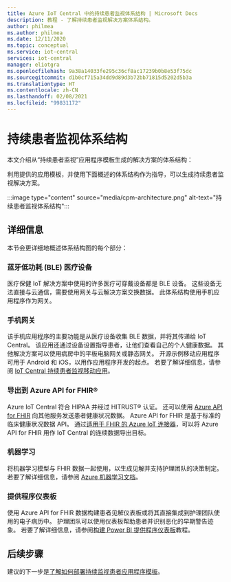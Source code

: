 ```yaml
---
title: Azure IoT Central 中的持续患者监视体系结构 | Microsoft Docs
description: 教程 - 了解持续患者监视解决方案体系结构。
author: philmea
ms.author: philmea
ms.date: 12/11/2020
ms.topic: conceptual
ms.service: iot-central
services: iot-central
manager: eliotgra
ms.openlocfilehash: 9a38a14033fe295c36cf8ac17239b0b8e53f75dc
ms.sourcegitcommit: d1b0cf715a34dd9d89d3b72bb71815d5202d5b3a
ms.translationtype: HT
ms.contentlocale: zh-CN
ms.lasthandoff: 02/08/2021
ms.locfileid: "99831172"
---
```

# <a name="continuous-patient-monitoring-architecture"></a>持续患者监视体系结构

本文介绍从“持续患者监视”应用程序模板生成的解决方案的体系结构：

利用提供的应用模板，并使用下面概述的体系结构作为指导，可以生成持续患者监视解决方案。

:::image type="content" source="media/cpm-architecture.png" alt-text="持续患者监视体系结构":::

## <a name="details"></a>详细信息

本节会更详细地概述体系结构图的每个部分：

### <a name="bluetooth-low-energy-ble-medical-devices"></a>蓝牙低功耗 (BLE) 医疗设备

医疗保健 IoT 解决方案中使用的许多医疗可穿戴设备都是 BLE 设备。 这些设备无法直接与云通信，需要使用网关与云解决方案交换数据。 此体系结构使用手机应用程序作为网关。

### <a name="mobile-phone-gateway"></a>手机网关

该手机应用程序的主要功能是从医疗设备收集 BLE 数据，并将其传递给 IoT Central。 该应用还通过设备设置指导患者，让他们查看自己的个人健康数据。 其他解决方案可以使用病房中的平板电脑网关或静态网关。 开源示例移动应用程序可用于 Android 和 iOS，以用作应用程序开发的起点。 若要了解详细信息，请参阅 [IoT Central 持续患者监视移动应用](/samples/iot-for-all/iotc-cpm-sample/iotc-cpm-sample/)。

### <a name="export-to-azure-api-for-fhirreg"></a>导出到 Azure API for FHIR&reg;

Azure IoT Central 符合 HIPAA 并经过 HITRUST&reg; 认证。 还可以使用 [Azure API for FHIR](../../healthcare-apis/overview.md) 向其他服务发送患者健康状况数据。 Azure API for FHIR 是基于标准的临床健康状况数据 API。 通过[适用于 FHIR 的 Azure IoT 连接器](../../healthcare-apis/iot-fhir-portal-quickstart.md)，可以将 Azure API for FHIR 用作 IoT Central 的连续数据导出目标。

### <a name="machine-learning"></a>机器学习

将机器学习模型与 FHIR 数据一起使用，以生成见解并支持护理团队的决策制定。 若要了解详细信息，请参阅 [Azure 机器学习文档](../../machine-learning/index.yml)。

### <a name="provider-dashboard"></a>提供程序仪表板

使用 Azure API for FHIR 数据构建患者见解仪表板或将其直接集成到护理团队使用的电子病历中。 护理团队可以使用仪表板帮助患者并识别恶化的早期警告迹象。 若要了解详细信息，请参阅[构建 Power BI 提供程序仪表板](howto-health-data-triage.md)教程。

## <a name="next-steps"></a>后续步骤

建议的下一步是[了解如何部署持续监视患者应用程序模板](tutorial-continuous-patient-monitoring.md)。
